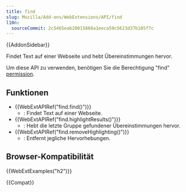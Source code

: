 ```yaml
---
title: find
slug: Mozilla/Add-ons/WebExtensions/API/find
l10n:
  sourceCommit: 2c5465eab20015868a1eeca59c5623d37b105f7c
---
```


{{AddonSidebar}}

Findet Text auf einer Webseite und hebt Übereinstimmungen hervor.

Um diese API zu verwenden, benötigen Sie die Berechtigung "find" [permission](/de/docs/Mozilla/Add-ons/WebExtensions/manifest.json/permissions).

## Funktionen

- {{WebExtAPIRef("find.find()")}}
  - : Findet Text auf einer Webseite.
- {{WebExtAPIRef("find.highlightResults()")}}
  - : Hebt die letzte Gruppe gefundener Übereinstimmungen hervor.
- {{WebExtAPIRef("find.removeHighlighting()")}}
  - : Entfernt jegliche Hervorhebungen.

## Browser-Kompatibilität

{{WebExtExamples("h2")}}

{{Compat}}
